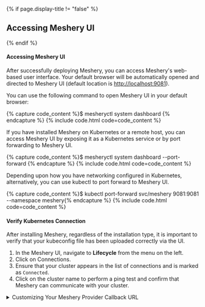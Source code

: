 {% if page.display-title != "false" %}

## Accessing Meshery UI

{% endif %}

#### Accessing Meshery UI

After successfully deploying Meshery, you can access Meshery's web-based user interface. Your default browser will be automatically opened and directed to Meshery UI (default location is [http://localhost:9081](http://localhost:9081)).

You can use the following command to open Meshery UI in your default browser:

{% capture code_content %}$ mesheryctl system dashboard {% endcapture %}
{% include code.html code=code_content %}

If you have installed Meshery on Kubernetes or a remote host, you can access Meshery UI by exposing it as a Kubernetes service or by port forwarding to Meshery UI.

{% capture code_content %}$ mesheryctl system dashboard --port-forward {% endcapture %}
{% include code.html code=code_content %}

Depending upon how you have networking configured in Kubernetes, alternatively, you can use kubectl to port forward to Meshery UI.

{% capture code_content %}$ kubectl port-forward svc/meshery 9081:9081 --namespace meshery{% endcapture %}
{% include code.html code=code_content %}

#### Verify Kubernetes Connection

After installing Meshery, regardless of the installation type, it is important to verify that your kubeconfig file has been uploaded correctly via the UI.

1. In the Meshery UI, navigate to **Lifecycle** from the menu on the left.
2. Click on Connections.
3. Ensure that your cluster appears in the list of connections and is marked as `Connected`.
4. Click on the cluster name to perform a ping test and confirm that Meshery can communicate with your cluster.

<details>
<summary>Customizing Your Meshery Provider Callback URL</summary>

<p>
  Meshery Server supports customizing your <a href="/extensibility/providers">Meshery Provider</a> authentication flow callback URL. This is helpful when deploying Meshery behind multiple layers of networking infrastructure.
</p>

<p>
  For production deployments, it is recommended to access the Meshery UI by setting up a reverse proxy or using a LoadBalancer. By specifying a custom redirect endpoint, you can ensure that authentication flows complete successfully, even when multiple routing layers are involved.
</p>

<p>
  <b>Note</b>: For production deployments, it is important to preselect the choice of <code>Remote Provider</code> in order to control which identity providers authorized. Learn more about this in the <a href="/extensibility/providers">Extensibility: Providers</a> guide.
</p>

<p>
  Define a custom callback URL by setting up the <code>MESHERY_SERVER_CALLBACK_URL</code> environment variable before installing Meshery.
</p>

<p>
  To customize the authentication flow callback URL, use the following command:
</p>

<pre class="codeblock-pre"><div class="codeblock">
 <div class="clipboardjs">$ MESHERY_SERVER_CALLBACK_URL=https://custom-host mesheryctl system start</div></div>
</pre>

<p>
  Meshery should now be running in your Kubernetes cluster and the Meshery UI should be accessible at the <code>EXTERNAL IP</code> of the <code>meshery</code> service.
</p>

</details>
